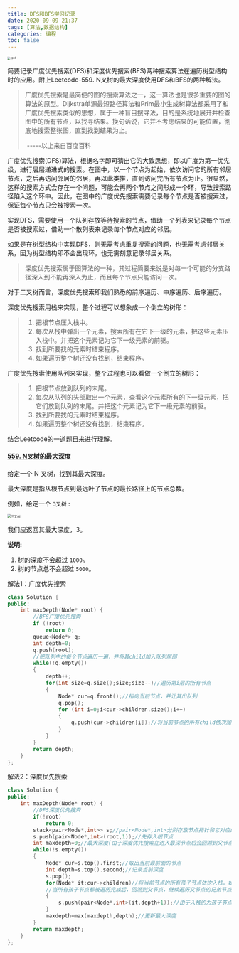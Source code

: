 ```yaml
---
title: DFS和BFS学习记录
date: 2020-09-09 21:37
tags: [算法,数据结构]
categories: 编程
toc: false
---
```


<img src="https://s1.ax1x.com/2020/09/09/w8lXkR.jpg" alt="epoll" style="zoom:40%;" />

简要记录广度优先搜索(DFS)和深度优先搜索(BFS)两种搜索算法在遍历树型结构时的应用。附上Leetcode-559. N叉树的最大深度使用DFS和BFS的两种解法。

<!--more-->

> 广度优先搜索是最简便的图的搜索算法之一，这一算法也是很多重要的图的算法的原型。Dijkstra单源最短路径算法和Prim最小生成树算法都采用了和广度优先搜索类似的思想，属于一种盲目搜寻法，目的是系统地展开并检查图中的所有节点，以找寻结果。换句话说，它并不考虑结果的可能位置，彻底地搜索整张图，直到找到结果为止。
>
> ​																																			 																	-----以上来自百度百科

广度优先搜索(DFS)算法，根据名字即可猜出它的大致思想，即以广度为第一优先级，进行层层递进式的搜索。在图中，以一个节点为起始，依次访问它的所有邻居节点，之后再访问邻居的邻居，再以此类推，直到访问完所有节点为止。很显然，这样的搜索方式会存在一个问题，可能会再两个节点之间形成一个环，导致搜索路径陷入这个环中。因此，在图中的广度优先搜索需要记录每个节点是否被搜索过，保证每个节点只会被搜索一次。

实现DFS，需要使用一个队列存放等待搜索的节点，借助一个列表来记录每个节点是否被搜索过，借助一个散列表来记录每个节点对应的邻居。

如果是在树型结构中实现DFS，则无需考虑重复搜索的问题，也无需考虑邻居关系，因为树型结构即不会出现环，也无需刻意记录邻居关系。

>  深度优先搜索属于图算法的一种，其过程简要来说是对每一个可能的分支路径深入到不能再深入为止，而且每个节点只能访问一次。

对于二叉树而言，深度优先搜索即我们熟悉的前序遍历、中序遍历、后序遍历。

深度优先搜索用栈来实现，整个过程可以想象成一个倒立的树形：

> 1. 把根节点压入栈中。
> 2. 每次从栈中弹出一个元素，搜索所有在它下一级的元素，把这些元素压入栈中。并把这个元素记为它下一级元素的前驱。
> 3. 找到所要找的元素时结束程序。
> 4. 如果遍历整个树还没有找到，结束程序。


广度优先搜索使用队列来实现，整个过程也可以看做一个倒立的树形：
> 1. 把根节点放到队列的末尾。
> 2. 每次从队列的头部取出一个元素，查看这个元素所有的下一级元素，把它们放到队列的末尾。并把这个元素记为它下一级元素的前驱。
> 3. 找到所要找的元素时结束程序。
> 4. 如果遍历整个树还没有找到，结束程序。

结合Leetcode的一道题目来进行理解。

####  [559. N叉树的最大深度](https://leetcode-cn.com/problems/maximum-depth-of-n-ary-tree/)

给定一个 N 叉树，找到其最大深度。

最大深度是指从根节点到最远叶子节点的最长路径上的节点总数。

例如，给定一个 `3叉树` :

<img src="https://assets.leetcode-cn.com/aliyun-lc-upload/uploads/2018/10/12/narytreeexample.png" alt="三叉树" style="zoom:50%;" />

我们应返回其最大深度，3。

**说明:**

1. 树的深度不会超过 `1000`。
2. 树的节点总不会超过 `5000`。

解法1：广度优先搜索

```C++
class Solution {
public:
    int maxDepth(Node* root) {
        //BFS广度优先搜索
        if (!root)
            return 0;
        queue<Node*> q;
        int depth=0;
        q.push(root);
        //把队列中的每个节点遍历一遍，并将其child加入队列尾部
        while(!q.empty())
        {
            depth++;
            for(int size=q.size();size;size--)//遍历第i层的所有节点
            {
                Node* cur=q.front();//指向当前节点，并让其出队列
                q.pop();
                for (int i=0;i<cur->children.size();i++)
                {
                    q.push(cur->children[i]);//将当前节点的所有child依次加入队列尾部
                }
            }
        }
        return depth;
    }
};
```

解法2：深度优先搜索

```C++
class Solution {
public:
    int maxDepth(Node* root) {
        //DFS深度优先搜索
        if(!root)
            return 0;
        stack<pair<Node*,int>> s;//pair<Node*,int>分别存放节点指针和它对应的深度
        s.push(pair<Node*,int>(root,1));//先存入根节点
        int maxdepth=0;//最大深度(由于深度优先搜索在进入最深节点后会回溯到父节点之上，去尝试寻找更深的节点，所以需要记录下最大深度)
        while(!s.empty())
        {
            Node* cur=s.top().first;//取出当前最前面的节点
            int depth=s.top().second;//记录当前深度
            s.pop();
            for(Node* it:cur->children)//将当前节点的所有孩子节点依次入栈，如果有孩子节点，会一直深入到叶子节点。
            //当所有孩子节点都被遍历完成后，回溯到父节点，继续遍历父节点的兄弟节点。
            {
                s.push(pair<Node*,int>(it,depth+1));//由于入栈的为孩子节点，所以深度加1
            }
            maxdepth=max(maxdepth,depth);//更新最大深度
        }
        return maxdepth;
    }
};
```


